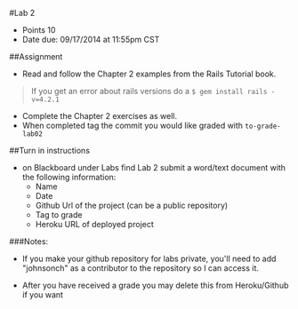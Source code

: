 #Lab 2
* Points 10
* Date due: 09/17/2014 at 11:55pm CST

##Assignment
* Read and follow the Chapter 2 examples from the Rails Tutorial book.
> If you get an error about rails versions do a ```$ gem install rails -v=4.2.1```
* Complete the Chapter 2 exercises as well.
* When completed tag the commit you would like graded with ```to-grade-lab02```



##Turn in instructions
* on Blackboard under Labs find Lab 2 submit a word/text document with the following information:
  * Name
  * Date
  * Github Url of the project (can be a public repository)
  * Tag to grade
  * Heroku URL of deployed project

###Notes:
* If you make your github repository for labs private, you'll need to add "johnsonch" as a contributor to the repository so I can access it.

* After you have received a grade you may delete this from Heroku/Github if you want
